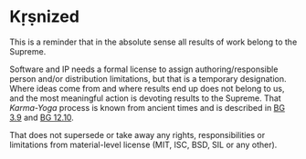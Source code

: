 # Kṛṣnized

This is a reminder that in the absolute sense all results of work belong to the Supreme.
<!-- Personality of Godhead Kṛṣṇa (also known as Allah, Jehovah and [thousands of other names]((https://vedabase.io/en/library/sb/10/51/36/)))-->

Software and IP needs a formal license to assign authoring/responsible person and/or distribution limitations, but that is a temporary designation. Where ideas come from and where results end up does not belong to us, and the most meaningful action is devoting results to the Supreme. That _Karma-Yoga_ process is known from ancient times and is described in [BG 3.9](https://vedabase.io/en/library/bg/3/9/) and [BG 12.10](https://vedabase.io/en/library/bg/12/10/).

That does not supersede or take away any rights, responsibilities or limitations from material-level license (MIT, ISC, BSD, SIL or any other).
